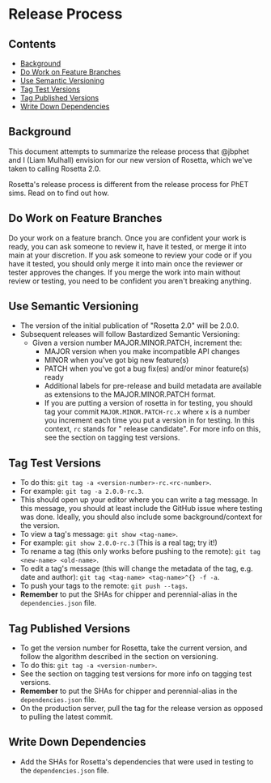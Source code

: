 Release Process
===============

Contents
--------

- [Background](#background)
- [Do Work on Feature Branches](#do-work-on-feature-branches)
- [Use Semantic Versioning](#use-semantic-versioning)
- [Tag Test Versions](#tag-test-versions)
- [Tag Published Versions](#tag-published-versions)
- [Write Down Dependencies](#write-down-dependencies)

Background
----------

This document attempts to summarize the release process that @jbphet and I (Liam Mulhall) envision for our new version
of Rosetta, which we've taken to calling Rosetta 2.0.

Rosetta's release process is different from the release process for PhET sims. Read on to find out how.

Do Work on Feature Branches
---------------------------

Do your work on a feature branch. Once you are confident your work is ready, you can ask someone to review it, have it
tested, or merge it into main at your discretion. If you ask someone to review your code or if you have it tested, you
should only merge it into main once the reviewer or tester approves the changes. If you merge the work into main without
review or testing, you need to be confident you aren't breaking anything.

Use Semantic Versioning
-----------------------

+ The version of the initial publication of "Rosetta 2.0" will be 2.0.0.
+ Subsequent releases will follow Bastardized Semantic Versioning:
  + Given a version number MAJOR.MINOR.PATCH, increment the:
    + MAJOR version when you make incompatible API changes
    + MINOR when you've got big new feature(s)
    + PATCH when you've got a bug fix(es) and/or minor feature(s) ready
    + Additional labels for pre-release and build metadata are available as extensions to the MAJOR.MINOR.PATCH format.
    + If you are putting a version of rosetta in for testing, you should tag your commit `MAJOR.MINOR.PATCH-rc.x`
      where `x` is a number you increment each time you put a version in for testing. In this context, `rc` stands for "
      release candidate". For more info on this, see the section on tagging test versions.

Tag Test Versions
-----------------

+ To do this: `git tag -a <version-number>-rc.<rc-number>`.
+ For example: `git tag -a 2.0.0-rc.3`.
+ This should open up your editor where you can write a tag message. In this message, you should at least include the
  GitHub issue where testing was done. Ideally, you should also include some background/context for the version.
+ To view a tag's message: `git show <tag-name>`.
+ For example: `git show 2.0.0-rc.3` (This is a real tag; try it!)
+ To rename a tag (this only works before pushing to the remote):
  `git tag <new-name> <old-name>`.
+ To edit a tag's message (this will change the metadata of the tag, e.g. date and
  author): `git tag <tag-name> <tag-name>^{} -f -a`.
+ To push your tags to the remote: `git push --tags`.
+ **Remember** to put the SHAs for chipper and perennial-alias in the
  `dependencies.json` file.

Tag Published Versions
----------------------

+ To get the version number for Rosetta, take the current version, and follow the algorithm described in the section on
  versioning.
+ To do this: `git tag -a <version-number>`.
+ See the section on tagging test versions for more info on tagging test versions.
+ **Remember** to put the SHAs for chipper and perennial-alias in the
  `dependencies.json` file.
+ On the production server, pull the tag for the release version as opposed to pulling the latest commit.

Write Down Dependencies
-----------------------

+ Add the SHAs for Rosetta's dependencies that were used in testing to the `dependencies.json` file.